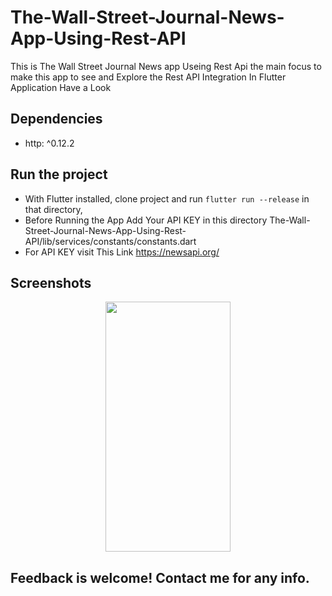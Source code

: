 # The-Wall-Street-Journal-News-App-Using-Rest-API

This is The Wall Street Journal News app Useing Rest Api the main focus to make this app to see and Explore the Rest API Integration In Flutter Application
Have a Look

## Dependencies 
 -   http: ^0.12.2

 
## Run the project
- With Flutter installed, clone project and run `flutter run --release` in that directory,
- Before Running the App Add Your API KEY in this directory The-Wall-Street-Journal-News-App-Using-Rest-API/lib/services/constants/constants.dart
- For API KEY visit This Link https://newsapi.org/


## Screenshots

<p align ="middle">
 <img src="https://user-images.githubusercontent.com/47661086/95681486-c4201380-0bfd-11eb-822b-7701f00662ed.png" width="200" height="400"/>


</p>
 
## Feedback is welcome! Contact me for any info.
